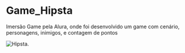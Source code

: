 # Game_Hipsta
Imersão Game pela Alura, onde foi desenvolvido um game com cenário, personagens, inimigos, e contagem de pontos

![Hipsta](https://github.com/vagner-fonseca/Game_Hipsta/blob/master/hipstaGIT.gif).

